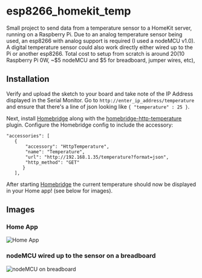 # esp8266_homekit_temp
Small project to send data from a temperature sensor to a HomeKit server, running on a Raspberry Pi. Due to an analog temperature sensor being used, an esp8266 with analog support is required (I used a nodeMCU v1.0). A digital temperature sensor could also work directly either wired up to the Pi or another esp8266. Total cost to setup from scratch is around $20 ($10 Raspberry Pi 0W, ~$5 nodeMCU and $5 for breadboard, jumper wires, etc),

## Installation
Verify and upload the sketch to your board and take note of the IP Address displayed in the Serial Monitor. Go to `http://enter_ip_address/temperature` and ensure that there's a line of json looking like `{ "temperature" : 25 }`.

Next, install [Homebridge](https://github.com/nfarina/homebridge) along with the [homebridge-http-temperature](https://www.npmjs.com/package/homebridge-http-temperature) plugin. Configure the Homebridge config to include the accessory:

```
"accessories": [
   {
       "accessory": "HttpTemperature",
       "name": "Temperature",
       "url": "http://192.168.1.35/temperature?format=json",
       "http_method": "GET"
      }
   ],
```

After starting [Homebridge](https://github.com/nfarina/homebridge) the current temperature should now be displayed in your Home app! (see below for images).

## Images
### Home App
![Home App](https://github.com/greenywd/esp8266_homekit_temp/blob/master/Home_screenshot.png)

### nodeMCU wired up to the sensor on a breadboard
![nodeMCU on breadboard](https://github.com/greenywd/esp8266_homekit_temp/blob/master/nodeMCU_breadboard.jpg)
